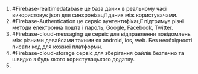 1. #Firebase-realtimedatabase це база даних в реальному часі використовує json для синхронізації даних між користувачами.
2. #Firebase-Authentication це сервіс аунтентифікації підтримує різні методи електронна пошта і пароль, Google, Facebook, Twitter.
3. #Firebase-cloud-messaging це сервіс для відправлення повідомлень між різними девайсами такими як android, ios, web. Без необхідності писати код для кожної платформи.
4. #Firebase-cloud-storage сервіс для зберігання файлів безпечно та швидко з будь якого користувацького додатку.
5. 